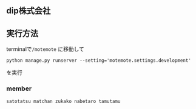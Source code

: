 ## dip株式会社

## 実行方法
terminalで`/motemote` に移動して
```
python manage.py runserver --setting='motemote.settings.development'
```
を実行

### member
`satotatsu matchan zukako nabetaro tamutamu`
